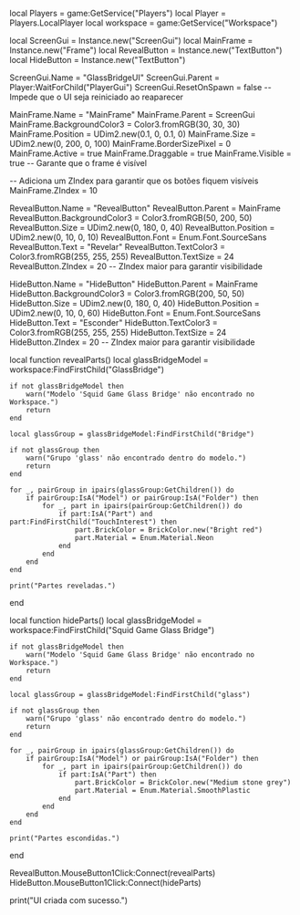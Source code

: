 local Players = game:GetService("Players")
local Player = Players.LocalPlayer
local workspace = game:GetService("Workspace")

local ScreenGui = Instance.new("ScreenGui")
local MainFrame = Instance.new("Frame")
local RevealButton = Instance.new("TextButton")
local HideButton = Instance.new("TextButton")

ScreenGui.Name = "GlassBridgeUI"
ScreenGui.Parent = Player:WaitForChild("PlayerGui")
ScreenGui.ResetOnSpawn = false -- Impede que o UI seja reiniciado ao reaparecer

MainFrame.Name = "MainFrame"
MainFrame.Parent = ScreenGui
MainFrame.BackgroundColor3 = Color3.fromRGB(30, 30, 30)
MainFrame.Position = UDim2.new(0.1, 0, 0.1, 0)
MainFrame.Size = UDim2.new(0, 200, 0, 100)
MainFrame.BorderSizePixel = 0
MainFrame.Active = true
MainFrame.Draggable = true
MainFrame.Visible = true -- Garante que o frame é visível

-- Adiciona um ZIndex para garantir que os botões fiquem visíveis
MainFrame.ZIndex = 10

RevealButton.Name = "RevealButton"
RevealButton.Parent = MainFrame
RevealButton.BackgroundColor3 = Color3.fromRGB(50, 200, 50)
RevealButton.Size = UDim2.new(0, 180, 0, 40)
RevealButton.Position = UDim2.new(0, 10, 0, 10)
RevealButton.Font = Enum.Font.SourceSans
RevealButton.Text = "Revelar"
RevealButton.TextColor3 = Color3.fromRGB(255, 255, 255)
RevealButton.TextSize = 24
RevealButton.ZIndex = 20 -- ZIndex maior para garantir visibilidade

HideButton.Name = "HideButton"
HideButton.Parent = MainFrame
HideButton.BackgroundColor3 = Color3.fromRGB(200, 50, 50)
HideButton.Size = UDim2.new(0, 180, 0, 40)
HideButton.Position = UDim2.new(0, 10, 0, 60)
HideButton.Font = Enum.Font.SourceSans
HideButton.Text = "Esconder"
HideButton.TextColor3 = Color3.fromRGB(255, 255, 255)
HideButton.TextSize = 24
HideButton.ZIndex = 20 -- ZIndex maior para garantir visibilidade

local function revealParts()
    local glassBridgeModel = workspace:FindFirstChild("GlassBridge")

    if not glassBridgeModel then
        warn("Modelo 'Squid Game Glass Bridge' não encontrado no Workspace.")
        return
    end

    local glassGroup = glassBridgeModel:FindFirstChild("Bridge")

    if not glassGroup then
        warn("Grupo 'glass' não encontrado dentro do modelo.")
        return
    end

    for _, pairGroup in ipairs(glassGroup:GetChildren()) do
        if pairGroup:IsA("Model") or pairGroup:IsA("Folder") then
            for _, part in ipairs(pairGroup:GetChildren()) do
                if part:IsA("Part") and part:FindFirstChild("TouchInterest") then
                    part.BrickColor = BrickColor.new("Bright red")
                    part.Material = Enum.Material.Neon
                end
            end
        end
    end

    print("Partes reveladas.")
end

local function hideParts()
    local glassBridgeModel = workspace:FindFirstChild("Squid Game Glass Bridge")

    if not glassBridgeModel then
        warn("Modelo 'Squid Game Glass Bridge' não encontrado no Workspace.")
        return
    end

    local glassGroup = glassBridgeModel:FindFirstChild("glass")

    if not glassGroup then
        warn("Grupo 'glass' não encontrado dentro do modelo.")
        return
    end

    for _, pairGroup in ipairs(glassGroup:GetChildren()) do
        if pairGroup:IsA("Model") or pairGroup:IsA("Folder") then
            for _, part in ipairs(pairGroup:GetChildren()) do
                if part:IsA("Part") then
                    part.BrickColor = BrickColor.new("Medium stone grey")
                    part.Material = Enum.Material.SmoothPlastic
                end
            end
        end
    end

    print("Partes escondidas.")
end

RevealButton.MouseButton1Click:Connect(revealParts)
HideButton.MouseButton1Click:Connect(hideParts)

print("UI criada com sucesso.")
